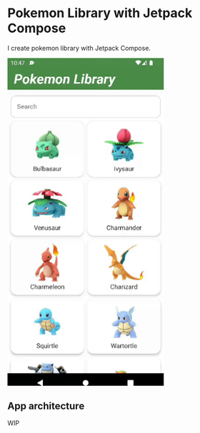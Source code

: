 # Pokemon Library with Jetpack Compose

I create pokemon library with Jetpack Compose.


<img src="docs/demo.gif" width=350>

## App architecture

WIP